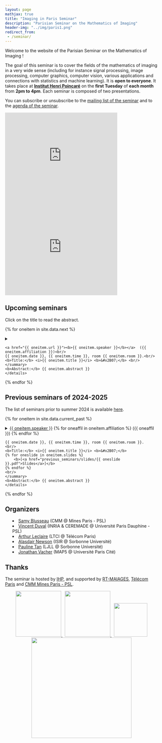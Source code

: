 ```yaml
---
layout: page
mathjax: true
title: "Imaging in Paris Seminar"
description: "Parisian Seminar on the Mathematics of Imaging"
header-img: "../img/paris1.png"
redirect_from:
 - /seminar/
---
```


Welcome to the website of the Parisian Seminar on the Mathematics of Imaging !  

The goal of this seminar is to cover the fields of the mathematics of imaging in a very wide sense (including for instance signal processing, image processing, computer graphics, computer vision, various applications and connections with statistics and machine learning).  It is **open to everyone**. It takes place at **[Institut Henri Poincaré](https://goo.gl/maps/TQJt1hNnzgsAJEsp6)** on the **first Tuesday** of **each month** from **2pm to 4pm**. Each seminar is composed of two presentations.

You can subscribe or unsubscribe to the [mailing list of the seminar](https://listes.telecom-paristech.fr/mailman/listinfo/imaging-in-paris) and to the [agenda of the seminar](https://calendar.google.com/calendar/embed?src=5rkj1deu2rj746hrni9819cb3s%40group.calendar.google.com&ctz=Europe%2FParis).


<iframe src="https://calendar.google.com/calendar/embed?height=300&wkst=2&bgcolor=%23ffffff&ctz=Europe%2FParis&showPrint=0&showTabs=1&showCalendars=0&mode=AGENDA&showNav=0&showTitle=0&hl=en&showTz=0&src=NXJrajFkZXUycmo3NDZocm5pOTgxOWNiM3NAZ3JvdXAuY2FsZW5kYXIuZ29vZ2xlLmNvbQ&color=%23D81B60" style="border-width:0" width="370" height="300" frameborder="0" scrolling="no"></iframe>

<iframe src="https://www.google.com/maps/embed?pb=!1m18!1m12!1m3!1d10502.476939522125!2d2.3324169492123916!3d48.846401182574276!2m3!1f0!2f0!3f0!3m2!1i1024!2i768!4f13.1!3m3!1m2!1s0x47e671e82eaa7aff%3A0xf280319d9e3a86e1!2sInstitut%20Henri%20Poincar%C3%A9%20-%20Sorbonne%20Universit%C3%A9%20%2F%20CNRS!5e0!3m2!1sfr!2sfr!4v1693906778746!5m2!1sfr!2sfr" width="370" height="300" style="border:0;" allowfullscreen="" loading="lazy" referrerpolicy="no-referrer-when-downgrade"></iframe>




Upcoming seminars
-----

Click on the title to read the abstract.

{% for oneitem in site.data.next %}
<p>
	<details>
	<summary>
	
	<a href="{{ oneitem.url }}"><b>{{ oneitem.speaker }}</b></a>  ({{ oneitem.affiliation }})<br/>
	{{ oneitem.date }}, {{ oneitem.time }}, room {{ oneitem.room }}.<br/>
	<b>Title:</b> <i>{{ oneitem.title }}</i> <b>&#x2B07;</b> <br/>
	</summary>
	<b>Abstract:</b> {{ oneitem.abstract }}
	</details>
</p>
{% endfor %}



Previous seminars of 2024-2025
-----

The list of seminars prior to summer 2024 is available [here](previous_seminars/).

{% for oneitem in site.data.current_past %}
<p>
	<details>
	<summary>
	<a href="{{ oneitem.url }}">{{ oneitem.speaker }}</a>
	{% for oneaffil in oneitem.affiliation %}
		({{ oneaffil }})
	{% endfor %}
	<br/>
	
	{{ oneitem.date }}, {{ oneitem.time }}, room {{ oneitem.room }}.
	<br/>
	<b>Title:</b> <i>{{ oneitem.title }}</i> <b>&#x2B07;</b>
	{% for oneslide in oneitem.slides %}
		<b>[<a href="previous_seminars/slides/{{ oneslide }}.pdf">Slides</a>]</b>
	{% endfor %}
	<br/>
	</summary>
	<b>Abstract:</b> {{ oneitem.abstract }}
	</details>
</p>
{% endfor %}



Organizers
-----
<p></p>

- [Samy Blusseau](https://samyblusseau.jimdofree.com/) (CMM @ Mines Paris - PSL)
- [Vincent Duval](https://who.rocq.inria.fr/Vincent.Duval/) (INRIA & CEREMADE @ Université Paris Dauphine - PSL)
- [Arthur Leclaire](https://www.math.u-bordeaux.fr/~aleclaire/) (LTCI @ Télécom Paris)
- [Alasdair Newson](https://sites.google.com/site/alasdairnewson/) (ISIR @ Sorbonne Université)
- [Pauline Tan](https://sites.google.com/view/paulinetan) (LJLL @ Sorbonne Université) 
- [Jonathan Vacher](https://jonathanvacher.github.io/) (MAP5 @ Université Paris Cité)


Thanks
-----

The seminar is hosted by [IHP](http://www.ihp.fr), and supported by [RT-MAIAGES](https://rt-maiages.math.cnrs.fr/), [Télécom Paris](https://www.telecom-paris.fr/) and [CMM Mines Paris - PSL](https://www.cmm.minesparis.psl.eu/).

<p align="center">

<a href="http://www.ihp.fr">
<img width="150" src="../img/logo-ihp.jpg"/>
</a>
&nbsp;

<a href="https://rt-maiages.math.cnrs.fr/">
<img width="150" src="../img/logo-maiages.png"/>
</a>
&nbsp;

<a href="https://www.telecom-paris.fr/">
<img width="110" src="../img/logo-telecom-ipp.png"/>
</a>

<br/>

<a href="https://www.telecom-paris.fr/">
<img width="330" src="../img/logo-mines.png"/>
</a>

</p>

